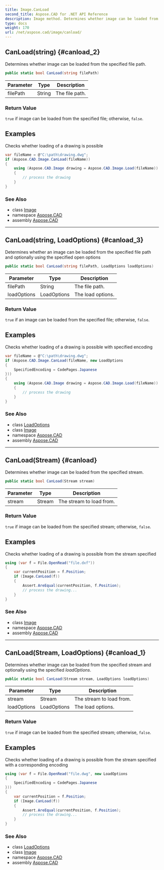 ```yaml
---
title: Image.CanLoad
second_title: Aspose.CAD for .NET API Reference
description: Image method. Determines whether image can be loaded from the specified file path
type: docs
weight: 170
url: /net/aspose.cad/image/canload/
---
```

## CanLoad(string) {#canload_2}

Determines whether image can be loaded from the specified file path.

```csharp
public static bool CanLoad(string filePath)
```

| Parameter | Type | Description |
| --- | --- | --- |
| filePath | String | The file path. |

### Return Value

`true` if image can be loaded from the specified file; otherwise, `false`.

## Examples

Checks whether loading of a drawing is possible

```csharp
var fileName = @"C:\path\drawing.dwg";
if (Aspose.CAD.Image.CanLoad(fileName))
{
    using (Aspose.CAD.Image drawing = Aspose.CAD.Image.Load(fileName))
    {
        // process the drawing
    }
}
```

### See Also

* class [Image](../)
* namespace [Aspose.CAD](../../../aspose.cad/)
* assembly [Aspose.CAD](../../../)

---

## CanLoad(string, LoadOptions) {#canload_3}

Determines whether an image can be loaded from the specified file path and optionally using the specified open options

```csharp
public static bool CanLoad(string filePath, LoadOptions loadOptions)
```

| Parameter | Type | Description |
| --- | --- | --- |
| filePath | String | The file path. |
| loadOptions | LoadOptions | The load options. |

### Return Value

`true` if an image can be loaded from the specified file; otherwise, `false`.

## Examples

Checks whether loading of a drawing is possible with specified encoding

```csharp
var fileName = @"C:\path\drawing.dwg";
if (Aspose.CAD.Image.CanLoad(fileName, new LoadOptions
{
    SpecifiedEncoding = CodePages.Japanese
}))
{
    using (Aspose.CAD.Image drawing = Aspose.CAD.Image.Load(fileName))
    {
        // process the drawing
    }
}
```

### See Also

* class [LoadOptions](../../loadoptions/)
* class [Image](../)
* namespace [Aspose.CAD](../../../aspose.cad/)
* assembly [Aspose.CAD](../../../)

---

## CanLoad(Stream) {#canload}

Determines whether image can be loaded from the specified stream.

```csharp
public static bool CanLoad(Stream stream)
```

| Parameter | Type | Description |
| --- | --- | --- |
| stream | Stream | The stream to load from. |

### Return Value

`true` if image can be loaded from the specified stream; otherwise, `false`.

## Examples

Checks whether loading of a drawing is possible from the stream specified

```csharp
using (var f = File.OpenRead("file.dxf"))
{
    var currentPosition = f.Position;
    if (Image.CanLoad(f))
    {
        Assert.AreEqual(currentPosition, f.Position);
        // process the drawing...
    }
}
```

### See Also

* class [Image](../)
* namespace [Aspose.CAD](../../../aspose.cad/)
* assembly [Aspose.CAD](../../../)

---

## CanLoad(Stream, LoadOptions) {#canload_1}

Determines whether image can be loaded from the specified stream and optionally using the specified *loadOptions*.

```csharp
public static bool CanLoad(Stream stream, LoadOptions loadOptions)
```

| Parameter | Type | Description |
| --- | --- | --- |
| stream | Stream | The stream to load from. |
| loadOptions | LoadOptions | The load options. |

### Return Value

`true` if image can be loaded from the specified stream; otherwise, `false`.

## Examples

Checks whether loading of a drawing is possible from the stream specified with a corresponding encoding

```csharp
using (var f = File.OpenRead("file.dwg", new LoadOptions
{
    SpecifiedEncoding = CodePages.Japanese
}))
{
    var currentPosition = f.Position;
    if (Image.CanLoad(f))
    {
        Assert.AreEqual(currentPosition, f.Position);
        // process the drawing...
    }
}
```

### See Also

* class [LoadOptions](../../loadoptions/)
* class [Image](../)
* namespace [Aspose.CAD](../../../aspose.cad/)
* assembly [Aspose.CAD](../../../)


